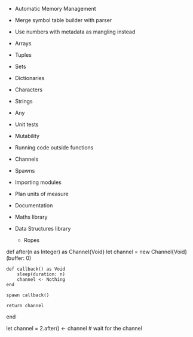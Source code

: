 - Automatic Memory Management

- Merge symbol table builder with parser
- Use numbers with metadata as mangling instead

- Arrays
- Tuples
- Sets
- Dictionaries
- Characters
- Strings
- Any

- Unit tests
- Mutability
- Running code outside functions
- Channels
- Spawns
- Importing modules
- Plan units of measure
- Documentation

- Maths library

- Data Structures library
  - Ropes

def after(n as Integer) as Channel{Void}
    let channel = new Channel{Void}(buffer: 0)

    def callback() as Void
        sleep(duration: n)
        channel <- Nothing
    end

    spawn callback()

    return channel
end

let channel = 2.after()
<- channel  # wait for the channel
